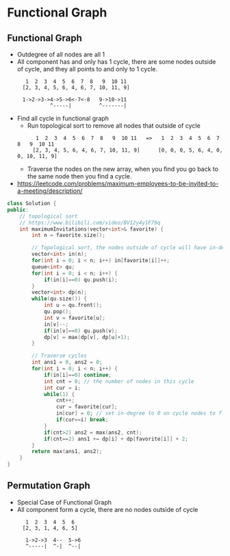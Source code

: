 # Functional Graph

## Functional Graph
* Outdegree of all nodes are all 1
* All component has and only has 1 cycle, there are some nodes outside of cycle, and they all points to and only to 1 cycle.
```
      1  2  3  4  5  6  7  8   9  10 11
     [2, 3, 4, 5, 6, 4, 6, 7, 10, 11, 9]
     
     1->2->3->4->5->6<-7<-8   9->10->11
              ^-----|         ^-------|
```
* Find all cycle in functional graph
    + Run topological sort to remove all nodes that outside of cycle
    ```
          1  2  3  4  5  6  7  8   9  10 11   =>   1  2  3  4  5  6  7  8   9  10 11
         [2, 3, 4, 5, 6, 4, 6, 7, 10, 11, 9]      [0, 0, 0, 5, 6, 4, 0, 0, 10, 11, 9]
    ```
    + Traverse the nodes on the new array, when you find you go back to the same node then you find a cycle.
* https://leetcode.com/problems/maximum-employees-to-be-invited-to-a-meeting/description/
``` cpp
class Solution {
public:
    // topological sort
    // https://www.bilibili.com/video/BV12y4y1F79q
    int maximumInvitations(vector<int>& favorite) {
        int n = favorite.size();

        // Topological sort, the nodes outside of cycle will have in-degree 0
        vector<int> in(n);
        for(int i = 0; i < n; i++) in[favorite[i]]++;
        queue<int> qu;
        for(int i = 0; i < n; i++) {
            if(in[i]==0) qu.push(i);
        }
        vector<int> dp(n);
        while(qu.size()) {
            int u = qu.front();
            qu.pop();
            int v = favorite[u];
            in[v]--;
            if(in[v]==0) qu.push(v);
            dp[v] = max(dp[v], dp[u]+1);
        }

        // Traverse cycles
        int ans1 = 0, ans2 = 0;
        for(int i = 0; i < n; i++) {
            if(in[i]==0) continue;
            int cnt = 0; // the number of nodes in this cycle
            int cur = i;
            while(1) {
                cnt++;
                cur = favorite[cur];
                in[cur] = 0; // set in-degree to 0 on cycle nodes to flag that these nodes are traversed
                if(cur==i) break;
            }
            if(cnt>2) ans2 = max(ans2, cnt); 
            if(cnt==2) ans1 += dp[i] + dp[favorite[i]] + 2;
        }
        return max(ans1, ans2);
    }
}
```

## Permutation Graph
* Special Case of Functional Graph
* All component form a cycle, there are no nodes outside of cycle
```
      1  2  3  4  5  6
     [2, 3, 1, 4, 6, 5]

      1->2->3  4--  5->6
      ^-----|  ^-|  ^--|
```
